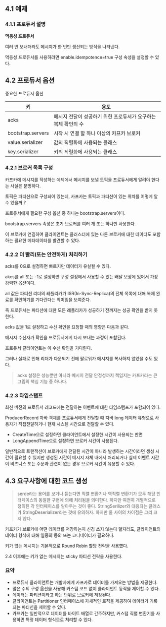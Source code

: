## 4.1 예제

### 4.1.1 프로듀서 설명

**멱등성 프로듀서**

여러 번 보내더라도 메시지가 한 번만 생산되는 방식을 나타낸다.

멱등성 프로듀서를 사용하려면 enable.idempotence=true 구성 속성을 설정할 수 있다.

## 4.2 프로듀서 옵션

중요한 프로듀서 옵션

| 키                | 용도                                                           |
| ----------------- | -------------------------------------------------------------- |
| acks              | 메시지 전달이 성공하기 위한 프로듀서가 요구하는 복제 확인의 수 |
| bootstrap.servers | 시작 시 연결 할 하나 이상의 카프카 브로커                      |
| value.serializer  | 값의 직렬화에 사용되는 클래스                                  |
| key.serializer    | 키의 직렬화에 사용되는 클래스                                  |

### 4.2.1 브로커 목록 구성

카프카에 메시지를 작성하는 예제에서 메시지를 보낼 토픽을 프로듀서에게 알려야 한다는 사실은 분명하다.

토픽은 파티션으로 구성되어 있는데, 카프카는 토픽과 파티션이 있는 위치를 어떻게 알수 있을까 ?

프로듀서에게 필요한 구성 옵션 중 하나는 bootstrap.servers이다.

bootstrap.servers 속성은 초기 브로커를 여러 개 또는 하나만 사용한다.

이 브로커에 연결하여 클라이언트는 클러스터에 있는 다른 브로커에 대한 데이터도 포함하는 필요한 메타데이터를 발견할 수 있다.

### 4.2.2 더 빨리(또는 안전하게) 처리하기

acks를 0으로 설정하면 빠르지만 데이터가 유실될 수 있다.

akcs를 all 또는 -1로 설정하면 구성 설정에서 사용할 수 있는 배달 보장에 있어서 가장 강력한 옵션이다.

all 값은 파티션 리더의 레플리카가 ISR(In-Sync-Replica)의 전체 목록에 대해 복제 완료를 확인하기를 기다린다는 의미임을 보여준다.

즉 프로듀서는 파티션에 대한 모든 레플리카가 성공하기 전까지는 성공 확인을 받지 못한다.

acks 값을 1로 설정하고 수신 확인을 요청할 때의 영향은 다음과 같다.

메시지 수신자가 확인을 프로듀서에게 다시 보내는 과정이 포함된다.

프로듀서 클라이언트는 이 수신 확인을 기다린다.

그러나 실패로 인해 리더가 다운되기 전에 팔로워가 메시지를 복사하지 않았을 수도 있다.

> acks 설정은 성능뿐만 아니라 메시지 전달 안정성까지 책임지는 카프카라는 큰 그림의 핵심 기능 중 하나다.

### 4.2.3 타임스탬프

최신 버전의 프로듀서 레코드에는 전달하는 이벤트에 대한 타임스탬프가 포함되어 있다.

ProducerRecord 자바 객체를 프로듀서에게 전달할 때 자바 long 데이터 유형으로 사용자가 직접전달하거나 현재 시스템 시간으로 전달할 수 있다.

- CreateTime으로 설정하면 클라이언트에서 설정한 시간이 사용되는 반면
- LongAppendTime으로 설정하면 브로커 시간이 사용된다.

일반적으로 트랜잭션이 브로커에게 전달된 시간이 아니라 발생하는 시간이라면 생성 시간이 필요할 수 있지만 생성된 시간이 메시지 자체 내에서 처리되거나 실제 이벤트 시간이 비즈니스 또는 주문과 관련이 없는 경우 브로커 시간이 유용할 수 있다.

## 4.3 요구사항에 대한 코드 생성

> serde라는 용어를 보거나 듣는다면 직렬 변환기나 역직렬 변환기가 모두 해당 인터페이스의 동일한 구현에 의해 처리됨을 의미한다.
> 하지만 여전히 개별적으로 정의된 각 인터페이스를 알아두는 것이 좋다. StringSerilizer와 대응되는 클래스가 StringDeserializer라는 것에 유의하자. 하지만 둘 사이의 차이점은 그리 크지 않다.

카프카가 브로커에 어떤 데이터를 저장하는지 신경 쓰지 않는다 할지라도, 클라이언트의 데이터 형식에 대해 일종의 동의 또는 코디네이터가 필요하다.

키가 없는 메시지는 기본적으로 Round Robin 할당 전략을 사용헀다.

2.4 이후에는 키가 없는 메시지는 sticky 파티션 전략을 사용한다.

### 요약

- 프로듀서 클라이언트는 개발자에게 카프카로 데이터를 가져오는 방법을 제공한다.
- 많은 수의 구성 옵션을 사용해 커스텀 코드 없이 클라이언트 동작을 제어할 수 있다.
- 데이터는 파티션이라고 하는 단위로 브로커에 저장된다.
- 클라이언트는 Partitioner 인터페이스에 자체적인 로직을 제공하여 데이터가 기록되는 파티션을 제어할 수 있다.
- 카프카는 일반적으로 데이터를 바이트 배열로 간주하지만, 커스텀 직렬 변환기를 사용하면 특졍 데이터 형식으로 처리할 수 있다.
